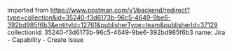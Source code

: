 imported from https://www.postman.com/v1/backend/redirect?type=collection&id=35240-f3d6173b-96c5-4649-9be6-392bd985f6b3&entityId=12761&publisherType=team&publisherId=37129
collectionId: 35240-f3d6173b-96c5-4649-9be6-392bd985f6b3
name: Jira - Capability - Create Issue